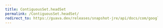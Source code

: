 ```yaml
---
title: ContiguousSet.headSet
permalink: /ContiguousSet.headSet/
redirect_to: https://guava.dev/releases/snapshot-jre/api/docs/com/google/common/collect/ContiguousSet.html#headSet-C-
---
```

